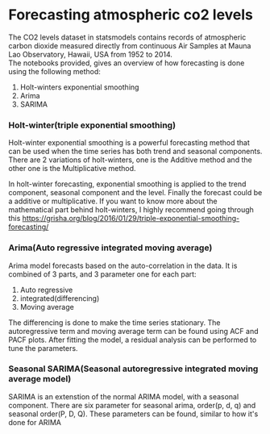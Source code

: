 # Forecasting atmospheric co2 levels
The CO2 levels dataset in statsmodels contains records of atmospheric carbon dioxide measured directly from continuous Air Samples at Mauna Lao Observatory, Hawaii, USA from 1952 to 2014.<br>
The notebooks provided, gives an overview of how forecasting is done using the following method:
1. Holt-winters exponential smoothing
2. Arima
3. SARIMA

### Holt-winter(triple exponential smoothing)
Holt-winter exponential smoothing is a powerful forecasting method that can be used when the time series has both trend and seasonal components. There are 2 variations of holt-winters, one is the Additive method and the other one is the Multiplicative method.

In holt-winter forecasting, exponential smoothing is applied to the trend component, seasonal component and the level. Finally the forecast could be a additive or multiplicative.
If you want to know more about the mathematical part behind holt-winters, I highly recommend going through this <a href = https://grisha.org/blog/2016/01/29/triple-exponential-smoothing-forecasting> https://grisha.org/blog/2016/01/29/triple-exponential-smoothing-forecasting/</a>

### Arima(Auto regressive integrated moving average)
Arima model forecasts based on the auto-correlation in the data. It is combined of 3 parts, and 3 parameter one for each part:
1. Auto regressive
2. integrated(differencing)
2. Moving average

The differencing is done to make the time series stationary. The autoregressive term and moving average term can be found using ACF and PACF plots. After fitting the model, a residual analysis can be performed to tune the parameters.

### Seasonal SARIMA(Seasonal autoregressive integrated moving average model)
SARIMA is an extenstion of the normal ARIMA model, with a seasonal component. There are six parameter for seasonal arima, order(p, d, q) and seasonal order(P, D, Q).
These parameters can be found, similar to how it's done for ARIMA
